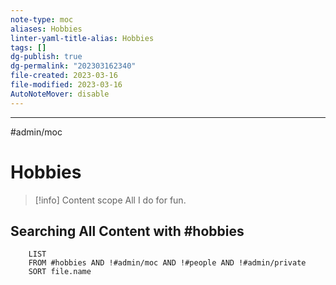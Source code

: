 ```yaml
---
note-type: moc
aliases: Hobbies
linter-yaml-title-alias: Hobbies
tags: []
dg-publish: true
dg-permalink: "202303162340"
file-created: 2023-03-16
file-modified: 2023-03-16
AutoNoteMover: disable
---
```


---
#admin/moc

# Hobbies

> [!info] Content scope
> All I do for fun.

## Searching All Content with #hobbies 

```dataview
	LIST
	FROM #hobbies AND !#admin/moc AND !#people AND !#admin/private
	SORT file.name
```
